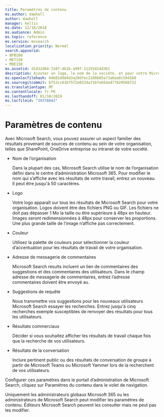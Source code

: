 ```yaml
---
title: Paramètres de contenu
ms.author: dawholl
author: dawholl
manager: kellis
ms.date: 12/18/2018
ms.audience: Admin
ms.topic: reference
ms.service: mssearch
localization_priority: Normal
search.appverid:
- BFB160
- MET150
- MOE150
ms.assetid: d1432d64-7a97-4b1b-a99f-11291814d361
description: Ajouter un logo, le nom de la société, et pour votre Microsoft Search fonctionnent résultats
ms.openlocfilehash: 64b01d9d4d3a20d7ec2280b85a73a6ea8c5041b8
ms.sourcegitcommit: bf52cc63b75f2e0324a716fe65da47702956b722
ms.translationtype: MT
ms.contentlocale: fr-FR
ms.lasthandoff: 01/18/2019
ms.locfileid: "29378642"
---
```

# <a name="content-settings"></a>Paramètres de contenu

Avec Microsoft Search, vous pouvez assurer un aspect familier des résultats provenant de sources de contenu au sein de votre organisation, telles que SharePoint, OneDrive entreprise ou intranet de votre société. 
  
- Nom de l’organisation
    
    Dans la plupart des cas, Microsoft Search utilise le nom de l’organisation défini dans le centre d’administration Microsoft 365. Pour modifier le nom qui s’affiche avec les résultats de votre travail, entrez un nouveau. Il peut être jusqu'à 50 caractères.
    
- Logo
    
    Votre logo apparaît sur tous les résultats de Microsoft Search pour votre organisation. Logos doivent être des fichiers PNG ou GIF. Les fichiers ne doit pas dépasser 1 Mo la taille ou être supérieure à 48px en hauteur. Images seront redimensionnées à 48px pour conserver les proportions. Une plus grande taille de l’image n’affiche pas correctement.
    
- Couleur
    
    Utilisez la palette de couleurs pour sélectionner la couleur d’accentuation pour les résultats de travail de votre organisation.
    
- Adresse de messagerie de commentaires
    
    Microsoft Search results incluent un lien de commentaires des suggestions et des commentaires des utilisateurs. Dans le champ adresse de messagerie de commentaires, entrez l’adresse commentaires doivent être envoyé au.
    
- Suggestions de requête
    
    Nous transmettre vos suggestions pour les nouveaux utilisateurs Microsoft Search essayer les recherches. Entrez jusqu'à cinq recherches exemple susceptibles de renvoyer des résultats pour tous les utilisateurs.
    
- Résultats commerciaux
    
    Décider si vous souhaitez afficher les résultats de travail chaque fois que la recherche de vos utilisateurs.
    
- Résultats de la conversation
    
    Inclure pertinent public ou des résultats de conversation de groupe à partir de Microsoft Teams ou Microsoft Yammer lors de la recherchent de vos utilisateurs.
    
Configurer ces paramètres dans le portail d’administration de Microsoft Search, cliquez sur Paramètres du contenu dans le volet de navigation.
  
Uniquement les administrateurs globaux Microsoft 365 ou les administrateurs de Microsoft Search peut modifier les paramètres de contenu. Éditeurs Microsoft Search peuvent les consulter mais ne peut pas les modifier.


